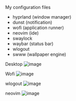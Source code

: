 My configuration files
- hyprland (window manager)
- dunst (notification)
- wofi (application runner)
- neovim (ide)
- swaylock 
- waybar (status bar)
- wlogout
- swww (wallpaper engine)

Desktop
![image](https://github.com/jeromeluciano/dotfiles/assets/44360980/5f55bb60-ad07-4c15-b804-bb0a10b12039)

Wofi
![image](https://github.com/jeromeluciano/dotfiles/assets/44360980/190125f5-4561-4496-8907-e2e6885ddf2d)

wlogout
![image](https://github.com/jeromeluciano/dotfiles/assets/44360980/052931c5-4cd2-480b-ac4e-11cccc595093)

neovim
![image](https://github.com/jeromeluciano/dotfiles/assets/44360980/8d068322-d2a2-4af5-925c-fd6f61be053c)

